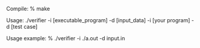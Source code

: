 Compile:
% make

Usage: ./verifier -i [executable_program] -d [input_data]
 -i [your program]
 -d [test case]

Usage example:
 % ./verifier -i ./a.out -d input.in
